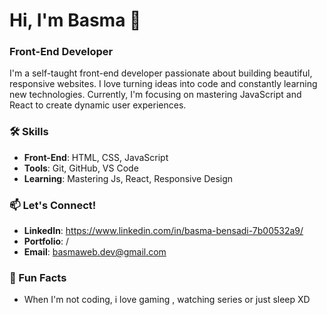 # Hi, I'm Basma 👋  
### Front-End Developer 

I'm a self-taught front-end developer passionate about building beautiful, responsive websites. I love turning ideas into code and constantly learning new technologies. Currently, I'm focusing on mastering JavaScript and React to create dynamic user experiences.

### 🛠️ Skills  
- **Front-End**: HTML, CSS, JavaScript  
- **Tools**: Git, GitHub, VS Code  
- **Learning**: Mastering Js, React, Responsive Design  

### 📫 Let's Connect!  
- **LinkedIn**: https://www.linkedin.com/in/basma-bensadi-7b00532a9/
- **Portfolio**: /
- **Email**: basmaweb.dev@gmail.com

### 🌟 Fun Facts  
- When I'm not coding, i love gaming , watching series or just sleep XD

